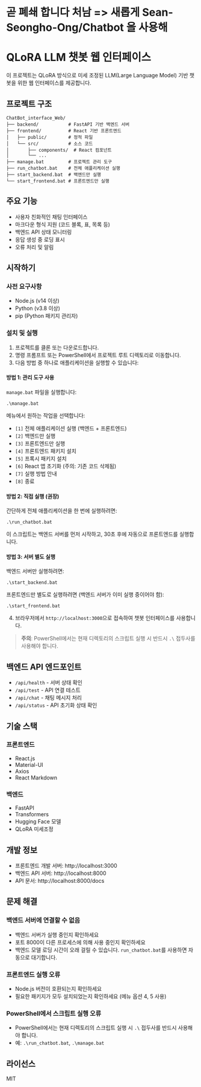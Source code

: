 # 곧 폐쇄 합니다 처남 => 새롭게 Sean-Seongho-Ong/Chatbot 을 사용해

# QLoRA LLM 챗봇 웹 인터페이스

이 프로젝트는 QLoRA 방식으로 미세 조정된 LLM(Large Language Model) 기반 챗봇을 위한 웹 인터페이스를 제공합니다.

## 프로젝트 구조

```
ChatBot_interface_Web/
├── backend/           # FastAPI 기반 백엔드 서버
├── frontend/          # React 기반 프론트엔드
│   ├── public/        # 정적 파일
│   └── src/           # 소스 코드
│       ├── components/  # React 컴포넌트
│       └── ...        
├── manage.bat         # 프로젝트 관리 도구
├── run_chatbot.bat    # 전체 애플리케이션 실행
├── start_backend.bat  # 백엔드만 실행
└── start_frontend.bat # 프론트엔드만 실행
```

## 주요 기능

- 사용자 친화적인 채팅 인터페이스
- 마크다운 형식 지원 (코드 블록, 표, 목록 등)
- 백엔드 API 상태 모니터링
- 응답 생성 중 로딩 표시
- 오류 처리 및 알림

## 시작하기

### 사전 요구사항

- Node.js (v14 이상)
- Python (v3.8 이상)
- pip (Python 패키지 관리자)

### 설치 및 실행

1. 프로젝트를 클론 또는 다운로드합니다.
2. 명령 프롬프트 또는 PowerShell에서 프로젝트 루트 디렉토리로 이동합니다.
3. 다음 방법 중 하나로 애플리케이션을 실행할 수 있습니다:

#### 방법 1: 관리 도구 사용

`manage.bat` 파일을 실행합니다:

```
.\manage.bat
```

메뉴에서 원하는 작업을 선택합니다:
- `[1]` 전체 애플리케이션 실행 (백엔드 + 프론트엔드)
- `[2]` 백엔드만 실행
- `[3]` 프론트엔드만 실행
- `[4]` 프론트엔드 패키지 설치
- `[5]` 프록시 패키지 설치
- `[6]` React 앱 초기화 (주의: 기존 코드 삭제됨)
- `[7]` 실행 방법 안내
- `[8]` 종료

#### 방법 2: 직접 실행 (권장)

간단하게 전체 애플리케이션을 한 번에 실행하려면:

```
.\run_chatbot.bat
```

이 스크립트는 백엔드 서버를 먼저 시작하고, 30초 후에 자동으로 프론트엔드를 실행합니다.

#### 방법 3: 서버 별도 실행

백엔드 서버만 실행하려면:

```
.\start_backend.bat
```

프론트엔드만 별도로 실행하려면 (백엔드 서버가 이미 실행 중이어야 함):

```
.\start_frontend.bat
```

4. 브라우저에서 `http://localhost:3000`으로 접속하여 챗봇 인터페이스를 사용합니다.

> **주의**: PowerShell에서는 현재 디렉토리의 스크립트 실행 시 반드시 `.\` 접두사를 사용해야 합니다.

## 백엔드 API 엔드포인트

- `/api/health` - 서버 상태 확인
- `/api/test` - API 연결 테스트
- `/api/chat` - 채팅 메시지 처리
- `/api/status` - API 초기화 상태 확인

## 기술 스택

### 프론트엔드
- React.js
- Material-UI
- Axios
- React Markdown

### 백엔드
- FastAPI
- Transformers
- Hugging Face 모델
- QLoRA 미세조정

## 개발 정보

- 프론트엔드 개발 서버: http://localhost:3000
- 백엔드 API 서버: http://localhost:8000
- API 문서: http://localhost:8000/docs

## 문제 해결

### 백엔드 서버에 연결할 수 없음
- 백엔드 서버가 실행 중인지 확인하세요
- 포트 8000이 다른 프로세스에 의해 사용 중인지 확인하세요
- 백엔드 모델 로딩 시간이 오래 걸릴 수 있습니다. `run_chatbot.bat`를 사용하면 자동으로 대기합니다.

### 프론트엔드 실행 오류
- Node.js 버전이 호환되는지 확인하세요
- 필요한 패키지가 모두 설치되었는지 확인하세요 (메뉴 옵션 4, 5 사용)

### PowerShell에서 스크립트 실행 오류
- PowerShell에서는 현재 디렉토리의 스크립트 실행 시 `.\` 접두사를 반드시 사용해야 합니다.
- 예: `.\run_chatbot.bat`, `.\manage.bat`

## 라이선스

MIT 
